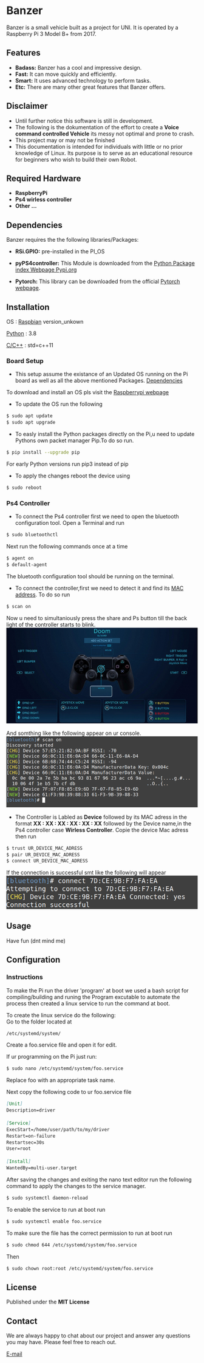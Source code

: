 # Banzer

Banzer is a small vehicle built as a project for UNI. It is operated by a Raspberry Pi 3 Model B+ from 2017.

## Features

- **Badass:** Banzer has a cool and impressive design.
- **Fast:** It can move quickly and efficiently.
- **Smart:** It uses advanced technology to perform tasks.
- **Etc:** There are many other great features that Banzer offers.


## **Disclaimer** 
* Until further notice this software is still in development.
* The following is the dokumentation of the effort to create a **Voice command controlled Vehicle** its messy not optimal and prone to crash.
* This project may or may not be finished 
* This documentation is intended for individuals with little or no prior knowledge of Linux. Its purpose is to serve as an educational resource for beginners who wish to build their own Robot.

## Required Hardware
- **RaspberryPi** 
- **Ps4 wirless controller**
- **Other ...**

## Dependencies
Banzer requires the the following libraries/Packages:


- **RSi.GPIO:** pre-installed in the PI_OS

- **pyPS4controller:** This Module is downloaded from the [Python Package index Webpage Pypi.org](https://pypi.org/project/pyPS4Controller/)

- **Pytorch:** This library can be downloaded from the official [Pytorch webpage](https://pytorch.org/).


## Installation
OS : [Raspbian](https://www.raspbian.org/) version_unkown

[Python](https://www.python.org/) : 3.8

[C/C++](https://gcc.gnu.org/onlinedocs/libstdc++/) : std=c++11 

### Board Setup
* This setup assume the existance of an Updated OS running on the Pi board as well as all the above mentioned Packages. 
[Dependencies](#Dependencies)

To download and install an OS pls visit the [Raspberrypi webpage](https://www.raspberrypi.com/documentation/computers/getting-started.html)

* To update the OS run the following
```bash
$ sudo apt update
$ sudo apt upgrade 
```

* To easly install the Python packages directly on the Pi,u need to update Pythons own packet manager Pip.To do so run.
```bash
$ pip install --upgrade pip
``` 
For early Python versions run pip3 instead of pip 
* To apply the changes reboot the device using 
```bash
$ sudo reboot
```
### Ps4 Controller
* To connect the Ps4 controller first we need to open the bluetooth configuration tool.
Open a Terminal and run

```bash
$ sudo bluetoothctl
```
Next run the following commands once at a time
```bash
$ agent on 
$ default-agent
```
The bluetooth configuration tool should be running on the terminal.
* To connect the controller,first we need to detect it and find its [MAC address](https://en.wikipedia.org/wiki/MAC_address).
To do so run 
```bash
$ scan on
```
Now u need to simultaniously press the share and Ps button till the back light of the controller starts to blink.
![Ps4_keys_layout](./assets/ps4_controller.jpg)

And somthing like the following appear on ur console.
![Terminal_pompt](./assets/bompt.png)

* The Controller is Labled as **Device** followed by its MAC adress in the format **XX : XX : XX : XX : XX : XX** followed by the Device name,in the Ps4 controller case **Wirless Controller**.
Copie the device Mac adress then run 
```bash
$ trust UR_DEVICE_MAC_ADRESS
$ pair UR_DEVICE_MAC_ADRESS
$ connect UR_DEVICE_MAC_ADRESS
```
If the connection is successful smt like the following will appear 
![Terminal_pompt](./assets/pompt2.png)

## Usage
Have fun (dnt mind me)

## Configuration

### Instructions 
To make the Pi run the driver 'program' at boot we used a bash script for compiling/building and runing the Program excutable to automate the process then created a linux service to run the command at boot.


To create the linux service do the following:\
Go to the folder located at

```bash
/etc/systemd/system/
```

Create a foo.service file and open it for edit.


If ur programming on the Pi just run:

```bash
$ sudo nano /etc/systemd/system/foo.service
```
Replace foo with an appropriate task name.

Next copy the following code to ur foo.service file 

```markdown
[Unit]
Description=driver

[Service]
ExecStart=/home/user/path/to/my/driver
Restart=on-failure
Restartsec=30s
User=root

[Install]
WantedBy=multi-user.target
```
After saving the changes and exiting the nano text editor run the following command to apply the changes to the service manager.

```bash
$ sudo systemctl daemon-reload
```
To enable the service to run at boot run 

```bash
$ sudo systemctl enable foo.service
```
To make sure the file has the correct permission to run at boot run

```bash
$ sudo chmod 644 /etc/systemd/system/foo.service
```

Then
```bash
$ sudo chown root:root /etc/systemd/system/foo.service
```




## License
Published under the **MIT License**


## Contact
We are always happy to chat about our project and answer any questions you may have. Please feel free to reach out.

[E-mail](dhia1.messaoudi@st.oth-regensbug.de)
